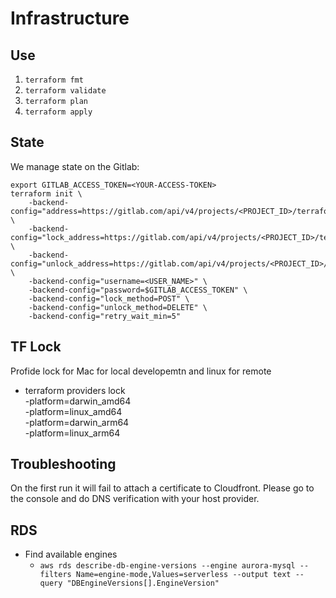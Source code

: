 # Infrastructure 

## Use

1. `terraform fmt`
2. `terraform validate`
3. `terraform plan`
4. `terraform apply`

## State

We manage state on the Gitlab:

```
export GITLAB_ACCESS_TOKEN=<YOUR-ACCESS-TOKEN>
terraform init \
    -backend-config="address=https://gitlab.com/api/v4/projects/<PROJECT_ID>/terraform/state/default" \
    -backend-config="lock_address=https://gitlab.com/api/v4/projects/<PROJECT_ID>/terraform/state/default/lock" \
    -backend-config="unlock_address=https://gitlab.com/api/v4/projects/<PROJECT_ID>/terraform/state/default/lock" \
    -backend-config="username=<USER_NAME>" \
    -backend-config="password=$GITLAB_ACCESS_TOKEN" \
    -backend-config="lock_method=POST" \
    -backend-config="unlock_method=DELETE" \
    -backend-config="retry_wait_min=5"
```

## TF Lock 

Profide lock for Mac for local developemtn and linux for remote

* terraform providers lock \
    -platform=darwin_amd64 \
    -platform=linux_amd64 \
    -platform=darwin_arm64 \
    -platform=linux_arm64

## Troubleshooting 

On the first run it will fail to attach a certificate to Cloudfront. Please go to the console and do DNS verification with your host provider.

## RDS

* Find available engines
    * `aws rds describe-db-engine-versions --engine aurora-mysql --filters Name=engine-mode,Values=serverless --output text --query "DBEngineVersions[].EngineVersion"`
